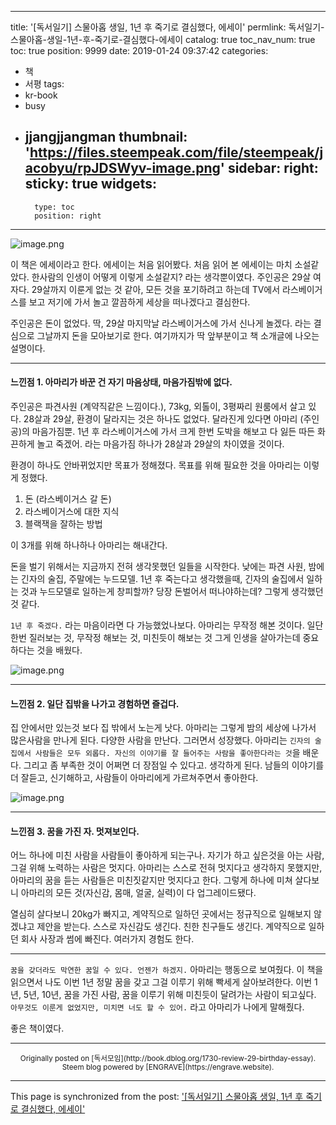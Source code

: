 
---
title: '[독서일기] 스물아홉 생일, 1년 후 죽기로 결심했다, 에세이'
permlink: 독서일기-스물아홉-생일-1년-후-죽기로-결심했다-에세이
catalog: true
toc_nav_num: true
toc: true
position: 9999
date: 2019-01-24 09:37:42
categories:
- 책
- 서평
tags:
- kr-book
- busy
- jjangjjangman
thumbnail: 'https://files.steempeak.com/file/steempeak/jacobyu/rpJDSWyv-image.png'
sidebar:
    right:
        sticky: true
widgets:
    -
        type: toc
        position: right
---



![image.png](https://files.steempeak.com/file/steempeak/jacobyu/rpJDSWyv-image.png)

이 책은 에세이라고 한다. 에세이는 처음 읽어봤다. 처음 읽어 본 에세이는 마치 소설같았다. 한사람의 인생이 어떻게 이렇게 소설같지? 라는 생각뿐이였다. 주인공은 29살 여자다. 29살까지 이룬게 없는 것 같아, 모든 것을 포기하려고 하는데 TV에서 라스베이거스를 보고 저기에 가서 놀고 깔끔하게 세상을 떠나겠다고 결심한다.

주인공은 돈이 없었다. 딱, 29살 마지막날 라스베이거스에 가서 신나게 놀겠다. 라는 결심으로 그날까지 돈을 모아보기로 한다. 여기까지가 딱 앞부분이고 책 소개글에 나오는 설명이다.


* * *


#### 느낀점 1\. 아마리가 바꾼 건 자기 마음상태, 마음가짐밖에 없다.

주인공은 파견사원 (계약직같은 느낌이다.), 73kg, 외톨이, 3평짜리 원룸에서 살고 있다. 28살과 29살, 환경이 달라지는 것은 하나도 없었다. 달라진게 있다면 아마리 (주인공)의 마음가짐뿐. 1년 후 라스베이거스에 가서 크게 한번 도박을 해보고 다 잃든 따든 화끈하게 놀고 죽겠어. 라는 마음가짐 하나가 28살과 29살의 차이였을 것이다.

환경이 하나도 안바뀌었지만 목표가 정해졌다. 목표를 위해 필요한 것을 아마리는 이렇게 정했다.

1.  돈 (라스베이거스 갈 돈)
2.  라스베이거스에 대한 지식
3.  블랙잭을 잘하는 방법

이 3개를 위해 하나하나 아마리는 해내간다.

돈을 벌기 위해서는 지금까지 전혀 생각못했던 일들을 시작한다. 낮에는 파견 사원, 밤에는 긴자의 술집, 주말에는 누드모델. 1년 후 죽는다고 생각했을때, 긴자의 술집에서 일하는 것과 누드모델로 일하는게 창피할까? 당장 돈벌어서 떠나야하는데? 그렇게 생각했던것 같다.

`1년 후 죽겠다.` 라는 마음이라면 다 가능했었나보다. 아마리는 무작정 해본 것이다. 일단 한번 질러보는 것, 무작정 해보는 것, 미친듯이 해보는 것 그게 인생을 살아가는데 중요하다는 것을 배웠다.

![image.png](https://files.steempeak.com/file/steempeak/jacobyu/NTJuThk0-image.png)

* * *

#### 느낀점 2\. 일단 집밖을 나가고 경험하면 즐겁다.

집 안에서만 있는것 보다 집 밖에서 노는게 낫다. 아마리는 그렇게 밤의 세상에 나가서 많은사람을 만나게 된다. 다양한 사람을 만난다. 그러면서 성장했다. 아마리는 `긴자의 술집에서 사람들은 모두 외롭다. 자신의 이야기를 잘 들어주는 사람을 좋아한다라는 것`을 배운다. 그리고 좀 부족한 것이 어쩌면 더 장점일 수 있다고. 생각하게 된다. 남들의 이야기를 더 잘듣고, 신기해하고, 사람들이 아마리에게 가르쳐주면서 좋아한다.

![image.png](https://files.steempeak.com/file/steempeak/jacobyu/R0eJ4YIQ-image.png)

* * *

#### 느낀점 3\. 꿈을 가진 자. 멋져보인다.

어느 하나에 미친 사람을 사람들이 좋아하게 되는구나. 자기가 하고 싶은것을 아는 사람, 그걸 위해 노력하는 사람은 멋지다. 아마리는 스스로 전혀 멋지다고 생각하지 못했지만, 아마리의 꿈을 듣는 사람들은 미친짓같지만 멋지다고 한다. 그렇게 하나에 미쳐 살다보니 아마리의 모든 것(자신감, 몸매, 얼굴, 실력)이 다 업그레이드됐다.

열심히 살다보니 20kg가 빠지고, 계약직으로 일하던 곳에서는 정규직으로 일해보지 않겠냐고 제안을 받는다. 스스로 자신감도 생긴다. 친한 친구들도 생긴다. 계약직으로 일하던 회사 사장과 썸에 빠진다. 여러가지 경험도 한다.

* * *

`꿈을 갖더라도 막연한 꿈일 수 있다. 언젠가 하겠지.` 아마리는 행동으로 보여줬다. 이 책을 읽으면서 나도 이번 1년 정말 꿈을 갖고 그걸 이루기 위해 빡세게 살아보려한다. 이번 1년, 5년, 10년, 꿈을 가진 사람, 꿈을 이루기 위해 미친듯이 달려가는 사람이 되고싶다. `아무것도 이룬게 없었지만, 미치면 너도 할 수 있어.` 라고 아마리가 나에게 말해줬다.

좋은 책이였다.

***

<center><sup>Originally posted on [독서모임](http://book.dblog.org/1730-review-29-birthday-essay). Steem blog powered by [ENGRAVE](https://engrave.website).</sup></center>

- - -

This page is synchronized from the post: ['[독서일기] 스물아홉 생일, 1년 후 죽기로 결심했다, 에세이'](https://steempeak.com/@jacobyu/1730-review-29-birthday-essay)
